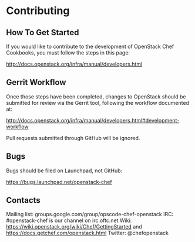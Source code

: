 Contributing
============

How To Get Started
------------------

If you would like to contribute to the development of OpenStack Chef Cookbooks,
you must follow the steps in this page:

   http://docs.openstack.org/infra/manual/developers.html

Gerrit Workflow
---------------

Once those steps have been completed, changes to OpenStack
should be submitted for review via the Gerrit tool, following
the workflow documented at:

   http://docs.openstack.org/infra/manual/developers.html#development-workflow

Pull requests submitted through GitHub will be ignored.

Bugs
----

Bugs should be filed on Launchpad, not GitHub:

   https://bugs.launchpad.net/openstack-chef

Contacts
--------

Mailing list: groups.google.com/group/opscode-chef-openstack
IRC: #openstack-chef is our channel on irc.oftc.net
Wiki: https://wiki.openstack.org/wiki/Chef/GettingStarted and https://docs.getchef.com/openstack.html
Twitter: @chefopenstack
